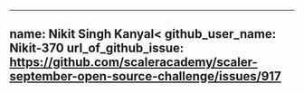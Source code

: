 
---
name: Nikit Singh Kanyal<
github_user_name: Nikit-370
url_of_github_issue: https://github.com/scaleracademy/scaler-september-open-source-challenge/issues/917
---
